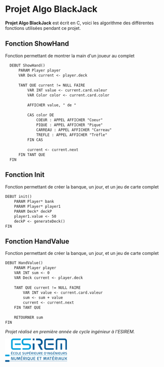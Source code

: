 # Projet Algo BlackJack

**Projet Algo BlackJack** est écrit en C, voici les algorithme des différentes fonctions utilisées pendant ce projet.

## Fonction ShowHand

Fonction permettant de montrer la main d'un joueur au complet

```
  DEBUT ShowHand()
      PARAM Player player
      VAR Deck current <- player.deck
  
      TANT QUE current != NULL FAIRE
          VAR INT value <- current.card.valeur
          VAR Color color <- current.card.color
  
          AFFICHER value, " de "
          
          CAS color DE
              COEUR : APPEL AFFICHER "Coeur"
              PIQUE : APPEL AFFICHER "Pique"
              CARREAU : APPEL AFFICHER "Carreau"
              TREFLE : APPEL AFFICHER "Trèfle"
          FIN CAS
  
          current <- current.next
      FIN TANT QUE
  FIN
```

## Fonction Init

Fonction permettant de créer la banque, un jour, et un jeu de carte complet

```
DEBUT init()
    PARAM Player* bank
    PARAM Player* player1
    PARAM Deck* deckP
    player1.value <- 50
    deckP <- generateDeck()
FIN
```

## Fonction HandValue

Fonction permettant de créer la banque, un jour, et un jeu de carte complet

```
DEBUT HandValue()
    PARAM Player player
    VAR INT sum <- 0
    VAR Deck current <- player.deck

    TANT QUE current != NULL FAIRE
        VAR INT value <- current.card.valeur
        sum <- sum + value
        current <- current.next
    FIN TANT QUE

    RETOURNER sum
FIN
```


*Projet réalisé en première année de cycle ingénieur à l'ESIREM.*

<img src="/logo-couleur.jpg" alt="Logo de l'ESIREM" width=200 height=75>
